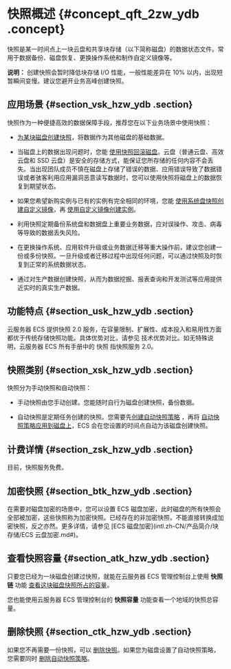 # 快照概述 {#concept_qft_2zw_ydb .concept}

快照是某一时间点上一块云盘和共享块存储（以下简称磁盘）的数据状态文件。常用于数据备份、磁盘恢复、更换操作系统和制作自定义镜像等。

**说明：** 创建快照会暂时降低块存储 I/O 性能，一般性能差异在 10% 以内，出现短暂瞬间变慢。建议您避开业务高峰创建快照。

## 应用场景 {#section_vsk_hzw_ydb .section}

快照作为一种便捷高效的数据保障手段，推荐您在以下业务场景中使用快照：

-   [为某块磁盘创建快照](../../../../intl.zh-CN/用户指南/快照/创建快照.md#)，将数据作为其他磁盘的基础数据。

-   当磁盘上的数据出现问题时，您能 [使用快照回滚磁盘](../../../../intl.zh-CN/用户指南/云盘/回滚云盘.md#)。云盘（普通云盘、高效云盘和 SSD 云盘）是安全的存储方式，能保证您所存储的任何内容不会丢失。当出现团队成员不慎在磁盘上存储了错误的数据、应用错误导致了数据错误或者骇客利用应用漏洞恶意读写数据时，您可以使用快照将磁盘上的数据恢复到期望状态。

-   如果您希望新购实例与已有的实例有完全相同的环境，您能 [使用系统盘快照创建自定义镜像](../../../../intl.zh-CN/用户指南/镜像/创建自定义镜像/使用快照创建自定义镜像.md#)，再 [使用自定义镜像创建实例](../../../../intl.zh-CN/用户指南/实例/创建实例/使用自定义镜像创建实例.md#)。

-   利用快照定期备份系统盘和数据盘上重要业务数据，应对误操作、攻击、病毒等导致的数据丢失风险。

-   在更换操作系统、应用软件升级或业务数据迁移等重大操作前，建议您创建一份或多份快照。一旦升级或者迁移过程中出现任何问题，可以通过快照及时恢复到正常的系统数据状态。

-   通过对生产数据创建快照，从而为数据挖掘、报表查询和开发测试等应用提供近实时的真实生产数据。


## 功能特点 {#section_usk_hzw_ydb .section}

云服务器 ECS 提供快照 2.0 服务，在容量限制、扩展性、成本投入和易用性方面都优于传统存储快照功能。具体优势对比，请参见 技术优势对比。如无特殊说明，云服务器 ECS 所有手册中的 快照 指快照服务 2.0。

## 快照类别 {#section_xsk_hzw_ydb .section}

快照分为手动快照和自动快照：

-   手动快照由您手动创建。您能随时自行为磁盘创建快照，备份数据。

-   自动快照是定期任务创建的快照。您需要先[创建自动快照策略](../../../../intl.zh-CN/用户指南/快照/创建或修改自动快照策略.md#) ，再将 [自动快照策略应用到磁盘上](../../../../intl.zh-CN/用户指南/快照/为磁盘设置自动快照策略.md#)，ECS 会在您设置的时间点自动为该磁盘创建快照。


## 计费详情 {#section_zsk_hzw_ydb .section}

目前，快照服务免费。

## 加密快照 {#section_btk_hzw_ydb .section}

在需要对磁盘加密的场景中，您可以设置 ECS 磁盘加密，此时磁盘的所有快照会全部被加密，这些快照称为加密快照。已经存在的非加密快照，不能直接转换成加密快照，反之亦然。更多详情，请参见 [ECS 磁盘加密](intl.zh-CN/产品简介/块存储/ECS 云盘加密.md#)。

## 查看快照容量 {#section_atk_hzw_ydb .section}

只要您已经为一块磁盘创建过快照，就能在云服务器 ECS 管理控制台上使用 **快照链** 功能 [查看这块磁盘快照所占的容量](../../../../intl.zh-CN/用户指南/快照/查看快照容量.md#)。

您也能使用云服务器 ECS 管理控制台的 **快照容量** 功能查看一个地域的快照总容量。

## 删除快照 {#section_ctk_hzw_ydb .section}

如果您不再需要一份快照，可以 [删除快照](../../../../intl.zh-CN/用户指南/快照/删除快照和自动快照策略.md#)。如果您为磁盘设置了自动快照策略，您需要同时 [删除自动快照策略](../../../../intl.zh-CN/用户指南/快照/删除快照和自动快照策略.md#)。

